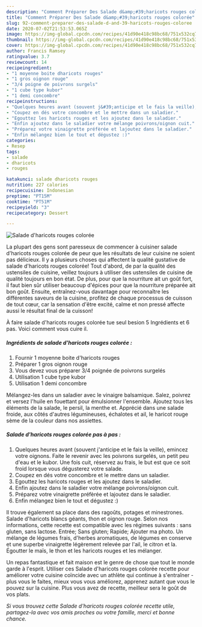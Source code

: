 ```yaml
---
description: "Comment Préparer Des Salade d&amp;#39;haricots rouges colorée"
title: "Comment Préparer Des Salade d&amp;#39;haricots rouges colorée"
slug: 92-comment-preparer-des-salade-d-and-39-haricots-rouges-coloree
date: 2020-07-02T21:53:53.065Z
image: https://img-global.cpcdn.com/recipes/41d90e418c98bc68/751x532cq70/salade-dharicots-rouges-coloree-photo-principale-de-la-recette.jpg
thumbnail: https://img-global.cpcdn.com/recipes/41d90e418c98bc68/751x532cq70/salade-dharicots-rouges-coloree-photo-principale-de-la-recette.jpg
cover: https://img-global.cpcdn.com/recipes/41d90e418c98bc68/751x532cq70/salade-dharicots-rouges-coloree-photo-principale-de-la-recette.jpg
author: Francis Ramsey
ratingvalue: 3.7
reviewcount: 14
recipeingredient:
- "1 moyenne boite dharicots rouges"
- "1 gros oignon rouge"
- "3/4 poigne de poivrons surgels"
- "1 cube type kubor"
- "1 demi concombre"
recipeinstructions:
- "Quelques heures avant (souvent j&#39;anticipe et le fais la veille), emincez votre oignons. Faite le revenir avec les poivrons surgelés, un petit peu d&#39;eau et le kubor. Une fois cuit, réservez au frais, le but est que ce soit froid lorsque vous dégusterez votre salade."
- "Coupez en dés votre concombre et le mettre dans un saladier."
- "Egouttez les haricots rouges et les ajoutez dans le saladier."
- "Enfin ajoutez dans le saladier votre mélange poivrons/oignon cuit."
- "Préparez votre vinaigrette préfèrée et lajoutez dans le saladier."
- "Enfin mélangez bien le tout et dégustez :)"
categories:
- Resep
tags:
- salade
- dharicots
- rouges

katakunci: salade dharicots rouges 
nutrition: 227 calories
recipecuisine: Indonesian
preptime: "PT15M"
cooktime: "PT51M"
recipeyield: "3"
recipecategory: Dessert

---
```



![Salade d&#39;haricots rouges colorée](https://img-global.cpcdn.com/recipes/41d90e418c98bc68/751x532cq70/salade-dharicots-rouges-coloree-photo-principale-de-la-recette.jpg)

La plupart des gens sont paresseux de commencer à cuisiner salade d&#39;haricots rouges colorée de peur que les résultats de leur cuisine ne soient pas délicieux. Il y a plusieurs choses qui affectent la qualité gustative de salade d&#39;haricots rouges colorée! Tout d'abord, de par la qualité des ustensiles de cuisine, veillez toujours à utiliser des ustensiles de cuisine de qualité toujours en bon état. De plus, pour que la nourriture ait un goût fort, il faut bien sûr utiliser beaucoup d'épices pour que la nourriture préparée ait bon goût. Ensuite, entraînez-vous davantage pour reconnaître les différentes saveurs de la cuisine, profitez de chaque processus de cuisson de tout cœur, car la sensation d'être excité, calme et non pressé affecte aussi le résultat final de la cuisson!

<!--inarticleads1-->

À faire salade d&#39;haricots rouges colorée tue seul besion 5 Ingrédients et 6 pas. Voici comment vous cuire il.

##### Ingrédients de salade d&#39;haricots rouges colorée :

1. Fournir 1 moyenne boite d&#39;haricots rouges
1. Préparer 1 gros oignon rouge
1. Vous devez vous préparer 3/4 poignée de poivrons surgelés
1. Utilisation 1 cube type kubor
1. Utilisation 1 demi concombre


Mélangez-les dans un saladier avec le vinaigre balsamique. Salez, poivrez et versez l&#39;huile en fouettant pour émulsionner l&#39;ensemble. Ajoutez tous les éléments de la salade, le persil, la menthe et. Apprécié dans une salade froide, aux côtés d&#39;autres légumineuses, échalotes et ail, le haricot rouge sème de la couleur dans nos assiettes. 

<!--inarticleads2-->

##### Salade d&#39;haricots rouges colorée pas à pas :

1. Quelques heures avant (souvent j&#39;anticipe et le fais la veille), emincez votre oignons. Faite le revenir avec les poivrons surgelés, un petit peu d&#39;eau et le kubor. Une fois cuit, réservez au frais, le but est que ce soit froid lorsque vous dégusterez votre salade.
1. Coupez en dés votre concombre et le mettre dans un saladier.
1. Egouttez les haricots rouges et les ajoutez dans le saladier.
1. Enfin ajoutez dans le saladier votre mélange poivrons/oignon cuit.
1. Préparez votre vinaigrette préfèrée et lajoutez dans le saladier.
1. Enfin mélangez bien le tout et dégustez :)


Il trouve également sa place dans des ragoûts, potages et minestrones. Salade d&#39;haricots blancs géants, thon et oignon rouge. Selon nos informations, cette recette est compatible avec les régimes suivants : sans gluten, sans lactose. Entrée; Sans gluten; Rapide; Ajouter ma photo. Un mélange de légumes frais, d&#39;herbes aromatiques, de légumes en conserve et une superbe vinaigrette légèrement relevée par l&#39;ail, le citron et la. Égoutter le maïs, le thon et les haricots rouges et les mélanger. 

<!--inarticleads1-->

<p>
Un repas fantastique et fait maison est le genre de chose que tout le monde garde à l'esprit. Utiliser ces Salade d&#39;haricots rouges colorée recette pour améliorer votre cuisine coïncide avec un athlète qui continue à s'entraîner - plus vous le faites, mieux vous vous améliorez, apprenez autant que vous le pouvez sur la cuisine. Plus vous avez de recette, meilleur sera le goût de vos plats.
</p>

<p>
<i>Si vous trouvez cette Salade d&#39;haricots rouges colorée recette utile, partagez-la avec vos amis proches ou votre famille, merci et bonne chance.</i>
</p>
